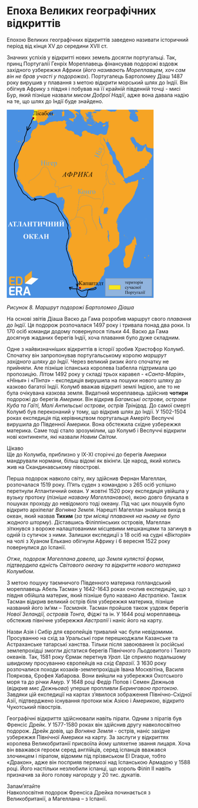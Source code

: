 # Епоха Великих географічних відкриттів

Епохою Великих географічних відкриттів заведено називати історичний період від кінця XV до середини ХVII ст.

Значних успіхів у відкритті нових земель досягли португальці. Так, принц Португалії <p1>Генріх Мореплавець</p1> фінансував подорожі вздовж західного узбережжя Африки (<i>його називають Мореплавцем, хоч сам він не брав участі у подорожах</i>). Португалець <p1>Бартоломеу Діаш</p1> 1487 року вирушив у плавання з метою відкрити морський шлях до Індії. Він обігнув Африку з півдня і побував на її крайній південній точці - мисі Бур, який пізніше назвали <i>мисом Доброї Надії</i>, адже вона давала надію на те, що шлях до Індії буде знайдено. 

<div class="center">
<img src="../pics/pic9.jpg" width="400px" class="center"/>
<p><i>Рисунок 8. Маршрут подорожi Бартоломео Дiаша</i></p>
</div>

На основі звітів Діаша Васко да Гама розробив маршрут свого <i>плавання до Індії</i>. Ця подорож розпочалася 1497 року і тривала понад два роки. Із 170 осіб команди додому повернулося тільки 44. Васко да Гама досягнув жаданих берегів Індії, хоча плавання було дуже складним.



Одне з найвизначніших відкриттів в історії зробив <p1>Христофор Колумб</p1>. Спочатку він запропонував португальському королю <i>маршрут західного шляху до Індії</i>. Через великий ризик його спочатку не прийняли. Але пізніше <p1>іспанська королева Ізабелла</p1> підтримала цю пропозицію. Літом 1492 року у складі трьох каравел - «<i>Санта-Марія</i>», «<i>Нінья</i>» і «<i>Пінта</i>» - експедиція вирушила на пошуки нового шляху до казково багатої Індії. Колумб вважав відкриті землі Індією, але то не була очікувана казкова земля. Видатний мореплавець здійснив <b>чотири</b> подорожі до берегів <i>Америки</i>. Він відкрив <i>Багамські острови, острови Куба та Гаїті, Малі Антильські острови, острів Трінідад</i>. До самої смерті Колумб був переконаний у тому, що відкрив шлях до Індії. У 1502-1504 роках експедиція під керівництвом португальця <p1>Амеріґо Веспуччі</p1> вирушила до Південної Америки. Вона обстежила східне узбережжя материка. Саме тоді стало зрозумілим, що Колумб і Веспуччі відкрили нові континенти, які назвали <i>Новим Світом</i>.

<div class="add-wrap">
<span class="add">Цікаво</span>
<div class="add-text">
Ще до Колумба, приблизно у ІХ-ХІ сторіччі до берегів Америки мандрували нормани, більш відомі як <p1>вікінги</p1>. Це народ, який колись жив на Скандинавському півострові.
</div>
</div>

<p2>Перша подорож навколо світу</p2>, яку здійснив <p1>Фернан Магеллан</p1>, розпочалася 1519 року. П’ять суден з командою з 265 осіб успішно перетнули Атлантичний океан. У жовтні 1520 року експедиція увійшла у вузьку протоку (<i>пізніше названу Магеллановою</i>), якою довго блукала в пошуках проходу до невідомого тоді океану. Під час цих пошуків було відкрито архіпелаг <i>Вогняна Земля</i>. Нарешті Магеллан знайшов вихід в океан, який назвав <b>Тихим</b> (<i>за три місяці плавання на ньому не було жодного шторму</i>). Діставшись Філіппінських островів, Магеллан зіткнувся з вороже налаштованими місцевими мешканцями та загинув в одній із сутичок з ними. Залишки експедиції з 18 осіб на судні «<i>Вікторія</i>» на чолі з <p1>Хуаном Елькано</p1> обігнули Африку і 6 вересня  1522 року повернулися до Іспанії. 

<i>Отже, подорож Магеллана довела, що Земля кулястої форми, підтвердила єдність Світового океану та відкриття нового материка Колумбом</i>.

З  метою пошуку таємничого Південного материка голландський мореплавець <p1>Абель Тасман</p1> у 1642-1643 роках очолив експедицію, що з півдня обійшла материк, який пізніше було названо <i>Австралією</i>. Також Тасман відкрив великий острів біля узбережжя материка, пізніше названий його ім’ям – <i>Тасманія</i>. Тасман пройшов також уздовж берегів <i>Нової Зеландії, островів Тонга, Фіджі</i> та ін. У 1644 році мореплавець обстежив північне узбережжя <i>Австралії</i> і наніс його на карту. 

Назви Азія і Сибір для європейців тривалий час були невідомими. Просуванню на схід за Уральські гори перешкоджали Казанське та Астраханське татарські ханства. Тільки після завоювання їх <p1>російські землепрохідці</p1> змогли дістатися берегів Північного Льодовитого і Тихого океанів. Так, 1581 року <p1>Єрмак</p1> перетнув <i>Урал</i>. Це сприяло подальшому швидкому просуванню європейців на <i>схід Євразії</i>. З 1630 року розпочалися походи <p1>козаків-землепрохідців Івана Москвітіна, Василя Пояркова, Єрофея Хабарова</p1>. Вони вийшли на узбережжя Охотського моря та до річки Амур. У 1648 році <p1>Федір Попов</p1> і <p1>Семен Дежньов</p1> (<i>відкрив мис Дежньова</i>) уперше пропливли <i>Беринговою протокою</i>. Завдяки цій експедиції на картах з’явилося зображення Північно-Східної Азії, підтверджено існування протоки між Азією і Америкою, відкрито Чукотський півострів.

Географічні відкриття здійснювали навіть пірати. Одним з піратів був <p1>Френсіс Дрейк</p1>. У 1577-1580 роках він здійснив <p2>другу навколосвітню подорож</p2>. Дрейк довів, що <i>Вогняна Земля</i> - острів, наніс західне узбережжя Північної Америки на карту. За заслуги у відкриттях <p1>королева Великобританії</p1> присвоїла йому шляхетне звання лицаря. Хоча він вважався героєм серед англійців, серед іспанців вважався злочинцем і піратом, відомим під прізвиськом <p2>El Draque</p2>, тобто «Дракон», адже він посприяв перемозі над Іспанською Армадою у 1588 році. Його настільки незлюбили іспанці, що король <p1>Філіп II</p1> навіть призначив за його голову нагороду у 20 тис. дукатів. 

<div class="alg-wrap">
<span class="alg">Запам’ятайте</span>
<div class="alg-text">
Навколосвітня подорож Френсіса Дрейка починається з Великобританії, а Магеллана – з Іспанії.
</div>
</div>




